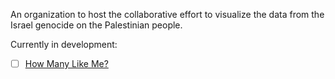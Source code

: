 An organization to host the collaborative effort to visualize the data from the Israel genocide on the Palestinian people.

Currently in development:
- [ ] [How Many Like Me?](https://palestinian-genocide-data.github.io/how_many_like_me/)
